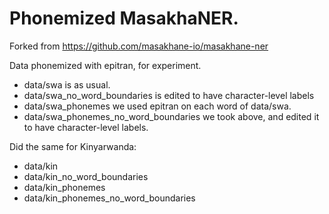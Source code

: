 # Phonemized MasakhaNER. 
Forked from https://github.com/masakhane-io/masakhane-ner

Data phonemized with epitran, for experiment. 

* data/swa is as usual.
* data/swa_no_word_boundaries is edited to have character-level labels
* data/swa_phonemes we used epitran on each word of data/swa. 
* data/swa_phonemes_no_word_boundaries we took above, and edited it to have character-level labels. 

Did the same for Kinyarwanda:
* data/kin
* data/kin_no_word_boundaries
* data/kin_phonemes
* data/kin_phonemes_no_word_boundaries
